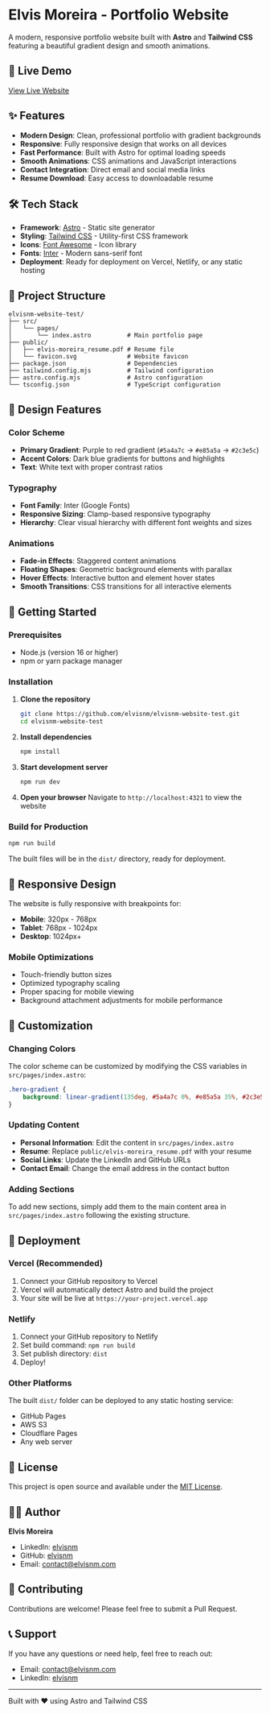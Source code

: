 # Elvis Moreira - Portfolio Website

A modern, responsive portfolio website built with **Astro** and **Tailwind CSS** featuring a beautiful gradient design and smooth animations.

## 🚀 Live Demo

[View Live Website](https://elvisnm.com)

## ✨ Features

- **Modern Design**: Clean, professional portfolio with gradient backgrounds
- **Responsive**: Fully responsive design that works on all devices
- **Fast Performance**: Built with Astro for optimal loading speeds
- **Smooth Animations**: CSS animations and JavaScript interactions
- **Contact Integration**: Direct email and social media links
- **Resume Download**: Easy access to downloadable resume

## 🛠️ Tech Stack

- **Framework**: [Astro](https://astro.build/) - Static site generator
- **Styling**: [Tailwind CSS](https://tailwindcss.com/) - Utility-first CSS framework
- **Icons**: [Font Awesome](https://fontawesome.com/) - Icon library
- **Fonts**: [Inter](https://fonts.google.com/specimen/Inter) - Modern sans-serif font
- **Deployment**: Ready for deployment on Vercel, Netlify, or any static hosting

## 📁 Project Structure

```
elvisnm-website-test/
├── src/
│   └── pages/
│       └── index.astro          # Main portfolio page
├── public/
│   ├── elvis-moreira_resume.pdf # Resume file
│   └── favicon.svg              # Website favicon
├── package.json                 # Dependencies
├── tailwind.config.mjs          # Tailwind configuration
├── astro.config.mjs             # Astro configuration
└── tsconfig.json                # TypeScript configuration
```

## 🎨 Design Features

### Color Scheme
- **Primary Gradient**: Purple to red gradient (`#5a4a7c` → `#e85a5a` → `#2c3e5c`)
- **Accent Colors**: Dark blue gradients for buttons and highlights
- **Text**: White text with proper contrast ratios

### Typography
- **Font Family**: Inter (Google Fonts)
- **Responsive Sizing**: Clamp-based responsive typography
- **Hierarchy**: Clear visual hierarchy with different font weights and sizes

### Animations
- **Fade-in Effects**: Staggered content animations
- **Floating Shapes**: Geometric background elements with parallax
- **Hover Effects**: Interactive button and element hover states
- **Smooth Transitions**: CSS transitions for all interactive elements

## 🚀 Getting Started

### Prerequisites
- Node.js (version 16 or higher)
- npm or yarn package manager

### Installation

1. **Clone the repository**
   ```bash
   git clone https://github.com/elvisnm/elvisnm-website-test.git
   cd elvisnm-website-test
   ```

2. **Install dependencies**
   ```bash
   npm install
   ```

3. **Start development server**
   ```bash
   npm run dev
   ```

4. **Open your browser**
   Navigate to `http://localhost:4321` to view the website

### Build for Production

```bash
npm run build
```

The built files will be in the `dist/` directory, ready for deployment.

## 📱 Responsive Design

The website is fully responsive with breakpoints for:
- **Mobile**: 320px - 768px
- **Tablet**: 768px - 1024px  
- **Desktop**: 1024px+

### Mobile Optimizations
- Touch-friendly button sizes
- Optimized typography scaling
- Proper spacing for mobile viewing
- Background attachment adjustments for mobile performance

## 🎯 Customization

### Changing Colors
The color scheme can be customized by modifying the CSS variables in `src/pages/index.astro`:

```css
.hero-gradient {
    background: linear-gradient(135deg, #5a4a7c 0%, #e85a5a 35%, #2c3e5c 100%);
}
```

### Updating Content
- **Personal Information**: Edit the content in `src/pages/index.astro`
- **Resume**: Replace `public/elvis-moreira_resume.pdf` with your resume
- **Social Links**: Update the LinkedIn and GitHub URLs
- **Contact Email**: Change the email address in the contact button

### Adding Sections
To add new sections, simply add them to the main content area in `src/pages/index.astro` following the existing structure.

## 🚀 Deployment

### Vercel (Recommended)
1. Connect your GitHub repository to Vercel
2. Vercel will automatically detect Astro and build the project
3. Your site will be live at `https://your-project.vercel.app`

### Netlify
1. Connect your GitHub repository to Netlify
2. Set build command: `npm run build`
3. Set publish directory: `dist`
4. Deploy!

### Other Platforms
The built `dist/` folder can be deployed to any static hosting service:
- GitHub Pages
- AWS S3
- Cloudflare Pages
- Any web server

## 📄 License

This project is open source and available under the [MIT License](LICENSE).

## 👨‍💻 Author

**Elvis Moreira**
- LinkedIn: [elvisnm](https://linkedin.com/in/elvisnm)
- GitHub: [elvisnm](https://github.com/elvisnm)
- Email: contact@elvisnm.com

## 🤝 Contributing

Contributions are welcome! Please feel free to submit a Pull Request.

## 📞 Support

If you have any questions or need help, feel free to reach out:
- Email: contact@elvisnm.com
- LinkedIn: [elvisnm](https://linkedin.com/in/elvisnm)

---

Built with ❤️ using Astro and Tailwind CSS
